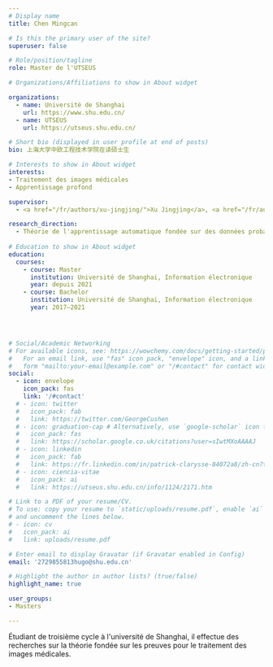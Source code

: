 ```yaml
---
# Display name
title: Chen Mingcan

# Is this the primary user of the site?
superuser: false

# Role/position/tagline
role: Master de l'UTSEUS

# Organizations/Affiliations to show in About widget

organizations:
  - name: Université de Shanghai
    url: https://www.shu.edu.cn/
  - name: UTSEUS
    url: https://utseus.shu.edu.cn/ 

# Short bio (displayed in user profile at end of posts)
bio: 上海大学中欧工程技术学院在读硕士生

# Interests to show in About widget
interests:
- Traitement des images médicales
- Apprentissage profond

supervisor:
  - <a href="/fr/authors/xu-jingjing/">Xu Jingjing</a>, <a href="/fr/authors/liu-wanyu/">Liu Wanyu</a>

research_direction:
  - Théorie de l'apprentissage automatique fondée sur des données probantes
  
# Education to show in About widget
education:
  courses:
    - course: Master
      institution: Université de Shanghai, Information électronique
      year: depuis 2021
    - course: Bachelor
      institution: Université de Shanghai, Information électronique
      year: 2017–2021




# Social/Academic Networking
# For available icons, see: https://wowchemy.com/docs/getting-started/page-builder/#icons
#   For an email link, use "fas" icon pack, "envelope" icon, and a link in the
#   form "mailto:your-email@example.com" or "/#contact" for contact widget.
social:
  - icon: envelope
    icon_pack: fas
    link: '/#contact'
  # - icon: twitter
  #   icon_pack: fab
  #   link: https://twitter.com/GeorgeCushen
  # - icon: graduation-cap # Alternatively, use `google-scholar` icon from `ai` icon pack
  #   icon_pack: fas
  #   link: https://scholar.google.co.uk/citations?user=sIwtMXoAAAAJ
  # - icon: linkedin
  #   icon_pack: fab
  #   link: https://fr.linkedin.com/in/patrick-clarysse-84072a8/zh-cn?trk=people-guest_people_search-card
  # - icon: ciencia-vitae
  #   icon_pack: ai
  #   link: https://utseus.shu.edu.cn/info/1124/2171.htm

# Link to a PDF of your resume/CV.
# To use: copy your resume to `static/uploads/resume.pdf`, enable `ai` icons in `params.toml`,
# and uncomment the lines below.
# - icon: cv
#   icon_pack: ai
#   link: uploads/resume.pdf

# Enter email to display Gravatar (if Gravatar enabled in Config)
email: '2729855813hugo@shu.edu.cn'

# Highlight the author in author lists? (true/false)
highlight_name: true

user_groups:
- Masters

---
```


Étudiant de troisième cycle à l'université de Shanghai, il effectue des recherches sur la théorie fondée sur les preuves pour le traitement des images médicales.
